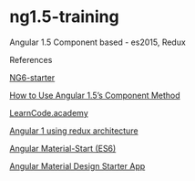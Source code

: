 # ng1.5-training

Angular 1.5 Component based - es2015, Redux

References

[NG6-starter](https://github.com/AngularClass/NG6-starter)

[How to Use Angular 1.5’s Component Method](https://scotch.io/tutorials/how-to-use-angular-1-5s-component-method)

[LearnCode.academy](https://www.youtube.com/channel/UCVTlvUkGslCV_h-nSAId8Sw)

[Angular 1 using redux architecture](http://blog.grossman.io/angular-1-using-redux-architecture/)

[Angular Material-Start (ES6)](https://github.com/angular/material-start)

[Angular Material Design Starter App](https://codepen.io/kyleledbetter/pen/gpBOdK)